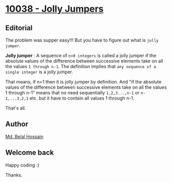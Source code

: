 # [10038 - Jolly Jumpers](https://uva.onlinejudge.org/index.php?option=com_onlinejudge&Itemid=8&category=24&page=show_problem&problem=979)

## Editorial

The problem was supper easy!!! But you have to figure out what is ```jolly jumper```.

__Jolly jumper__ : A sequence of ```n>0 integers``` is called a jolly jumper if the absolute values of the difference between
successive elements take on all the values ```1 through n-1```. The definition implies
that ```any sequence of a single integer``` is a jolly jumper.

That means, if n=1 then it is jolly jumper by definition. And "if the absolute values of the difference between
successive elements take on all the values 1 through n-1" means that no need sequentially ```1,2,3...,n-1``` or ```n-1,...3,2,1``` etc. but it have to contain all values 1 through n-1.

That's all.

## Author
 [Md. Belal Hossain](https://github.com/belal-bh)
 
 
## Welcome back

Happy coding :)

Thanks.
